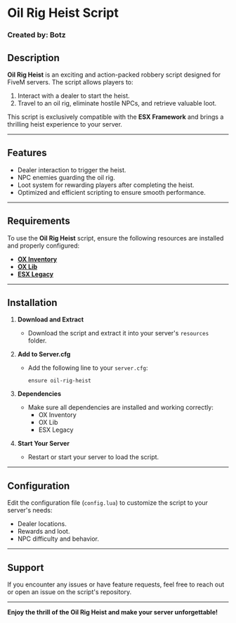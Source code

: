
# Oil Rig Heist Script  

### Created by: Botz  

## Description  
**Oil Rig Heist** is an exciting and action-packed robbery script designed for FiveM servers. The script allows players to:  
1. Interact with a dealer to start the heist.  
2. Travel to an oil rig, eliminate hostile NPCs, and retrieve valuable loot.  

This script is exclusively compatible with the **ESX Framework** and brings a thrilling heist experience to your server.  

---

## Features  
- Dealer interaction to trigger the heist.  
- NPC enemies guarding the oil rig.  
- Loot system for rewarding players after completing the heist.  
- Optimized and efficient scripting to ensure smooth performance.  

---

## Requirements  
To use the **Oil Rig Heist** script, ensure the following resources are installed and properly configured:  

- **[OX Inventory](https://github.com/overextended/ox_inventory)**  
- **[OX Lib](https://github.com/overextended/ox_lib)**  
- **[ESX Legacy](https://github.com/esx-framework/esx-legacy)**  

---

## Installation  

1. **Download and Extract**  
   - Download the script and extract it into your server's `resources` folder.  

2. **Add to Server.cfg**  
   - Add the following line to your `server.cfg`:  
     ```plaintext  
     ensure oil-rig-heist  
     ```  

3. **Dependencies**  
   - Make sure all dependencies are installed and working correctly:  
     - OX Inventory  
     - OX Lib  
     - ESX Legacy  

4. **Start Your Server**  
   - Restart or start your server to load the script.  

---

## Configuration  
Edit the configuration file (`config.lua`) to customize the script to your server's needs:  
- Dealer locations.  
- Rewards and loot.  
- NPC difficulty and behavior.  

---

## Support  
If you encounter any issues or have feature requests, feel free to reach out or open an issue on the script's repository.  

---

**Enjoy the thrill of the Oil Rig Heist and make your server unforgettable!**  
